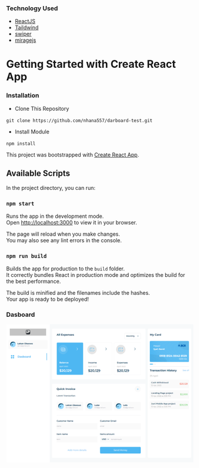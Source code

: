 ### Technology Used

- [ReactJS](https://reactjs.org/)
- [Taildwind](https://tailwindcss.com/)
- [swiper](https://swiperjs.com/react)
- [miragejs](https://miragejs.com/)

# Getting Started with Create React App

### Installation

- Clone This Repository

`git clone https://github.com/nhana557/darboard-test.git`

- Install Module

`npm install`

This project was bootstrapped with [Create React App](https://github.com/facebook/create-react-app).

## Available Scripts

In the project directory, you can run:

### `npm start`

Runs the app in the development mode.\
Open [http://localhost:3000](http://localhost:3000) to view it in your browser.

The page will reload when you make changes.\
You may also see any lint errors in the console.

### `npm run build`

Builds the app for production to the `build` folder.\
It correctly bundles React in production mode and optimizes the build for the best performance.

The build is minified and the filenames include the hashes.\
Your app is ready to be deployed!

### Dasboard

<img src="./redme/React App.png" />
